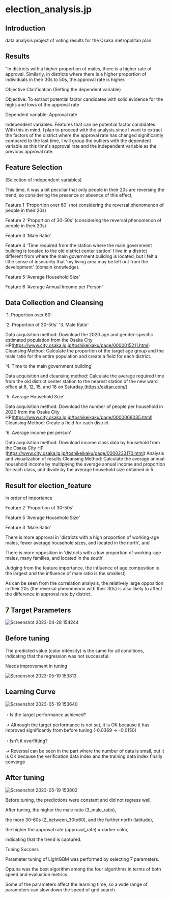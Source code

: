 # election_analysis.jp

## Introduction
data analysis project of voting results for the Osaka metropolitan plan


## Results
"In districts with a higher proportion of males, there is a higher rate of approval. Similarly, in districts where there is a higher proportion of individuals in their 30s to 50s, the approval rate is higher.

Objective Clarification (Setting the dependent variable)

Objective: To extract potential factor candidates with solid evidence for the highs and lows of the approval rate

Dependent variable: Approval rate

Independent variables: Features that can be potential factor candidates
With this in mind, I plan to proceed with the analysis.since I want to extract the factors of the district where the approval rate has changed significantly compared to the last time, I will group the outliers with the dependent variable as this time's approval rate and the independent variable as the previous approval rate.

## Feature Selection
(Selection of independent variables)

This time, it was a bit peculiar that only people in their 20s are reversing the trend, so considering the presence or absence of this effect,

Feature 1 'Proportion over 60' (not considering the reversal phenomenon of people in their 20s)

Feature 2 'Proportion of 30-50s' (considering the reversal phenomenon of people in their 20s)

Feature 3 'Male Ratio'

Feature 4 'Time required from the station where the main government building is located to the old district center station' I live in a district different from where the main government building is located, but I felt a little sense of insecurity that 'my living area may be left out from the development' (domain knowledge).

Feature 5 'Average Household Size'

Feature 6 'Average Annual Income per Person'

## Data Collection and Cleansing
'1. Proportion over 60' 

'2. Proportion of 30-50s'
'3. Male Ratio'

Data acquisition method: Download the 2020 age and gender-specific estimated population from the Osaka City HP(https://www.city.osaka.lg.jp/toshikeikaku/page/0000015211.html)
Cleansing Method: Calculate the proportion of the target age group and the male ratio for the entire population and create a field for each district.

'4. Time to the main government building'

Data acquisition and cleansing method: Calculate the average required time from the old district center station to the nearest station of the new ward office at 8, 12, 15, and 18 on Saturday.(https://ekitan.com/)

'5. Average Household Size'

Data acquisition method: Download the number of people per household in 2020 from the Osaka City HP(https://www.city.osaka.lg.jp/toshikeikaku/page/0000068035.html)
Cleansing Method: Create a field for each district

'6. Average income per person'

Data acquisition method: Download income class data by household from the Osaka City HP (https://www.city.osaka.lg.jp/toshikeikaku/page/0000233170.html)
Analysis and visualization of results
Cleansing Method: Calculate the average annual household income by multiplying the average annual income and proportion for each class, and divide by the average household size obtained in 5.

## Result for election_feature 

In order of importance

Feature 2 'Proportion of 30-50s'

Feature 5 'Average Household Size'

Feature 3 'Male Ratio'

There is more approval in 'districts with a high proportion of working-age males, fewer average household sizes, and located in the north', and

There is more opposition in 'districts with a low proportion of working-age males, many families, and located in the south'

Judging from the feature importance, the influence of age composition is the largest and the influence of male ratio is the smallest)

As can be seen from the correlation analysis, the relatively large opposition in their 20s (the reversal phenomenon with their 30s) is also likely to affect the difference in approval rate by district.


## 7 Target Parameters

![Screenshot 2023-04-28 154244](https://github.com/taka7peace/election_analysis.jp/assets/114953599/44ff17ce-2731-40e7-a1b5-f35a6ad00425)

## Before tuning 

The predicted value (color intensity) is the same for all conditions, indicating that the regression was not successful.

Needs improvement in tuning

![Screenshot 2023-05-19 153813](https://github.com/taka7peace/election_analysis.jp/assets/114953599/3576989a-71b4-412c-9cf8-74f21f435f1a)

## Learning Curve

![Screenshot 2023-05-19 153640](https://github.com/taka7peace/election_analysis.jp/assets/114953599/043cb235-6199-4bbd-b048-95b01dc800ac)

・Is the target performance achieved?

→ Although the target performance is not set, it is OK because it has improved significantly from before tuning (-0.0369 → -0.0150)


・Isn't it overfitting?

→ Reversal can be seen in the part where the number of data is small, but it is OK because the verification data index and the training data index finally converge


## After tuning 
![Screenshot 2023-05-19 153802](https://github.com/taka7peace/election_analysis.jp/assets/114953599/a3a8712f-7697-4c6a-a56e-2ee88b6c8af7)


Before tuning, the predictions were constant and did not regress well,

After tuning, the higher the male ratio (3_male_ratio),

the more 30-60s (2_between_30to60), and the further north (latitude),

the higher the approval rate (approval_rate) = darker color,

indicating that the trend is captured.

Tuning Success

Parameter tuning of LightGBM was performed by selecting 7 parameters.

Optuna was the best algorithm among the four algorithms in terms of both speed and evaluation metrics.

Some of the parameters affect the learning time, so a wide range of parameters can slow down the speed of grid search.
